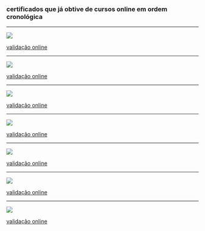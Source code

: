 ### certificados que já obtive de cursos online em ordem cronológica

<hr>

![](https://raw.githubusercontent.com/wesley-cantarino/certificados/master/github_full.png)

[validação online](https://capitalcode.com.br/certificado/2068RU25M)

<hr>

![](https://raw.githubusercontent.com/wesley-cantarino/certificados/master/design_responsivo.jpg)


[validação online](https://www.udemy.com/certificate/UC-TJ7D4TS2/)

<hr>

![](https://raw.githubusercontent.com/wesley-cantarino/certificados/master/programacao_fisica_2018.png)

[validação online](http://codeiot.org.br/certificates/13802e48f1b748a4ace83a3f53ac93c5)

<hr>

![](https://raw.githubusercontent.com/wesley-cantarino/certificados/master/programacao_mobile.png)

[validação online](http://codeiot.org.br/certificates/d3bf3bb0bb7c40cc8322dd0808254d6d)

<hr>

![](https://raw.githubusercontent.com/wesley-cantarino/certificados/master/objetos_conectados.png)

[validação online](http://codeiot.org.br/certificates/885e7587ba6a4a5cbfd074c3dde305da)

<hr>

![](https://raw.githubusercontent.com/wesley-cantarino/certificados/master/programacao_fisica_2017.png)

[validação online](http://codeiot.org.br/certificates/cbcd800a2408466495cf4520fc58f5d8)

<hr>

![](https://raw.githubusercontent.com/wesley-cantarino/certificados/master/iot.png)

[validação online](http://codeiot.org.br/certificates/1ea67221115744799cbfe912a223d071)
